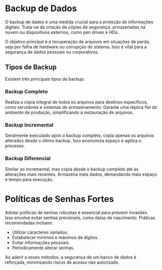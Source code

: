 # Backup de Dados

O backup de dados é uma medida crucial para a proteção de informações digitais. Trata-se da criação de cópias de segurança, armazenadas na nuvem ou dispositivos externos, como pen drives e HDs.

O objetivo principal é a recuperação de arquivos em situações de perda, seja por falha de hardware ou corrupção do sistema. 
Isso é vital para a segurança de dados pessoais ou corporativos.

## Tipos de Backup

Existem três principais tipos de backup:

### Backup Completo

Realiza a cópia integral de todos os arquivos para destinos específicos, como servidores e sistemas de armazenamento. 
Garante uma réplica fiel do ambiente de produção, simplificando a restauração de arquivos.

### Backup Incremental

Geralmente executado após o backup completo, copia apenas os arquivos alterados desde o último backup. Isso economiza espaço e agiliza o processo.

### Backup Diferencial

Similar ao incremental, mas copia desde o backup completo até as alterações mais recentes. Armazena mais dados, demandando mais espaço e tempo para execução.

# Políticas de Senhas Fortes

Adotar políticas de senhas robustas é essencial para prevenir invasões. Isso envolve evitar senhas previsíveis, como datas de nascimento. Práticas recomendadas incluem:

- Utilizar caracteres variados.
- Estabelecer mínimos e máximos de dígitos.
- Evitar informações pessoais.
- Periodicamente alterar senhas.

Ao aderir a esses métodos, a segurança de um banco de dados é reforçada, minimizando riscos de acesso não autorizado.
